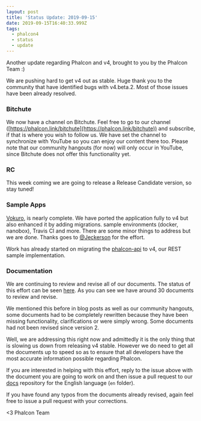 ```yaml
---
layout: post
title: 'Status Update: 2019-09-15'
date: 2019-09-15T16:40:33.999Z
tags:
  - phalcon4
  - status
  - update
---
```

Another update regarding Phalcon and v4, brought to you by the Phalcon Team :)
<!--more-->

We are pushing hard to get v4 out as stable. Huge thank you to the community that have identified bugs with v4.beta.2. Most of those issues have been already resolved.

### Bitchute
We now have a channel on Bitchute. Feel free to go to our channel ([https://phalcon.link/bitchute](https://phalcon.link/bitchute)) and subscribe, if that is where you wish to follow us. We have set the channel to synchronize with YouTube so you can enjoy our content there too. Please note that our community hangouts (for now) will only occur in YouTube, since Bitchute does not offer this functionality yet.

### RC
This week coming we are going to release a Release Candidate version, so stay tuned!

### Sample Apps
[Vokuro](https://github.com/phalcon/vokuro), is nearly complete. We have ported the application fully to v4 but also enhanced it by adding migrations. sample environments (docker, nanobox), Travis CI and more. There are some minor things to address but we are done. Thanks goes to [@Jeckerson](https://github.com/jeckerson) for the effort.

Work has already started on migrating the [phalcon-api](https://github.com/phalcon/phalcon-api) to v4, our REST sample implementation.

### Documentation
We are continuing to review and revise all of our documents. The status of this effort can be seen [here](https://github.com/phalcon/docs/issues/2322). As you can see we have around 30 documents to review and revise.

We mentioned this before in blog posts as well as our community hangouts, some documents had to be completely rewritten because they have been missing functionality, clarifications or were simply wrong. Some documents had not been revised since version 2.

Well, we are addressing this right now and admittedly it is the only thing that is slowing us down from releasing v4 stable. However we do need to get all the documents up to speed so as to ensure that all developers have the most accurate information possible regarding Phalcon.

If you are interested in helping with this effort, reply to the issue above with the document you are going to work on and then issue a pull request to our [docs](https://github.com/phalcon/docs) repository for the English language (`en` folder). 

If you have found any typos from the documents already revised, again feel free to issue a pull request with your corrections.

<3 Phalcon Team
